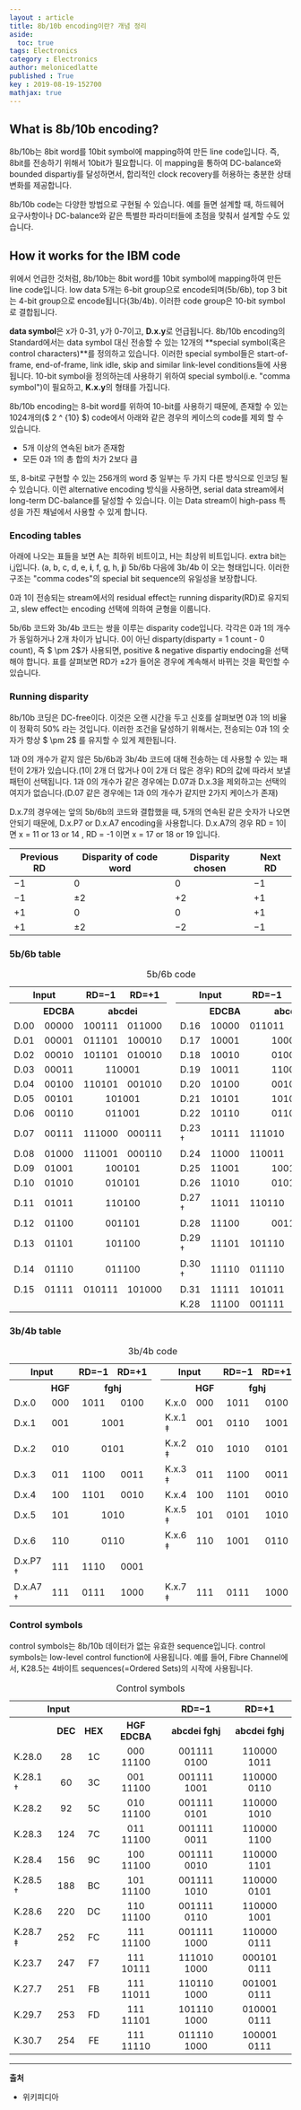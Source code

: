 ```yaml
---
layout : article
title: 8b/10b encoding이란? 개념 정리
aside:
  toc: true
tags: Electronics
category : Electronics
author: melonicedlatte
published : True
key : 2019-08-19-152700
mathjax: true
---
```


## What is 8b/10b encoding?
8b/10b는 8bit word를 10bit symbol에 mapping하여 만든 line code입니다. 즉, 8bit를 전송하기 위해서 10bit가 필요합니다. 이 mapping을 통하여 DC-balance와 bounded dispartiy를 달성하면서, 합리적인 clock recovery를 허용하는 충분한 상태 변화를 제공합니다. 

8b/10b code는 다양한 방법으로 구현될 수 있습니다. 예를 들면 설계할 때, 하드웨어 요구사항이나 DC-balance와 같은 특별한 파라미터들에 초점을 맞춰서 설계할 수도 있습니다. 

## How it works for the IBM code
위에서 언급한 것처럼, 8b/10b는 8bit word를 10bit symbol에 mapping하여 만든 line code입니다. low data 5개는 6-bit group으로 encode되며(5b/6b), top 3 bit는 4-bit group으로 encode됩니다(3b/4b). 이러한 code group은 10-bit symbol로 결합됩니다. 

**data symbol**은 x가 0-31, y가 0-7이고, **D.x.y**로 언급됩니다. 8b/10b encoding의 Standard에서는 data symbol 대신 전송할 수 있는 12개의 **special symbol(혹은 control characters)**를 정의하고 있습니다. 이러한 special symbol들은 start-of-frame, end-of-frame, link idle, skip and similar link-level conditions들에 사용됩니다. 10-bit symbol을 정의하는데 사용하기 위하여 special symbol(i.e. "comma symbol")이 필요하고, **K.x.y**의 형태를 가집니다.

8b/10b encoding는 8-bit word를 위하여 10-bit를 사용하기 때문에, 존재할 수 있는 1024개의($ 2 ^ {10} $) code에서 아래와 같은 경우의 케이스의 code를 제외 할 수 있습니다.

- 5개 이상의 연속된 bit가 존재함
- 모든 0과 1의 총 합의 차가 2보다 큼

또, 8-bit로 구현할 수 있는 256개의 word 중 일부는 두 가지 다른 방식으로 인코딩 될 수 있습니다. 이런 alternative encoding 방식을 사용하면, serial data stream에서 long-term DC-balance를 달성할 수 있습니다. 이는 Data stream이 high-pass 특성을 가진 채널에서 사용할 수 있게 합니다.

### Encoding tables
아래에 나오는 표들을 보면 A는 최하위 비트이고, H는 최상위 비트입니다. extra bit는 i,j입니다. (a, b, c, d, e, **i**, f, g, h, **j**) 5b/6b 다음에 3b/4b 이 오는 형태입니다. 이러한 구조는 "comma codes"의 special bit sequence의 유일성을 보장합니다. 

0과 1이 전송되는 stream에서의 residual effect는 running disparity(RD)로 유지되고, slew effect는 encoding 선택에 의하여 균형을 이룹니다.

5b/6b 코드와 3b/4b 코드는 쌍을 이루는 disparity code입니다. 각각은 0과 1의 개수가 동일하거나 2개 차이가 납니다. 0이 아닌 disparty(disparty = 1 count - 0 count), 즉 $ \pm 2$가 사용되면, positive & negative dispartiy endocing을 선택해야 합니다. 표를 살펴보면 RD가 $\pm 2$가 들어온 경우에 계속해서 바뀌는 것을 확인할 수 있습니다.

### Running disparity
8b/10b 코딩은 DC-free이다. 이것은 오랜 시간을 두고 신호를 살펴보면 0과 1의 비율이 정확히 50% 라는 것입니다. 이러한 조건을 달성하기 위해서는, 전송되는 0과 1의 숫자가 항상 $ \pm 2$ 를 유지할 수 있게 제한됩니다. 

1과 0의 개수가 같지 않은 5b/6b과 3b/4b 코드에 대해 전송하는 데 사용할 수 있는 패턴이 2개가 있습니다.(1이 2개 더 많거나 0이 2개 더 많은 경우) RD의 값에 따라서 보낼 패턴이 선택됩니다. 1과 0의 개수가 같은 경우에는 D.07과 D.x.3을 제외하고는 선택의 여지가 없습니다.(D.07 같은 경우에는 1과 0의 개수가 같지만 2가지 케이스가 존재)

D.x.7의 경우에는 앞의 5b/6b의 코드와 결합했을 때, 5개의 연속된 같은 숫자가 나오면 안되기 때문에, D.x.P7 or D.x.A7 encoding을 사용합니다. D.x.A7의 경우 RD = 1이면  x = 11 or 13 or 14 , RD = -1 이면 x = 17 or 18 or 19 입니다. 

| Previous RD | Disparity of code word| Disparity chosen | Next RD |
|--|--|--|--|
| −1 |  0 |  0 | −1 |
| −1 | ±2 | +2  | +1 |
| +1 |  0  |  0 | +1|
| +1 | ±2| −2 | −1 |

### 5b/6b table

<table class="wikitable" style="text-align:center"><caption>5b/6b code</caption><tbody><tr><th colspan="2">Input</th><th>RD=−1</th><th>RD=+1</th><td rowspan="19"></td><th colspan="2">Input</th><th>RD=−1</th><th>RD=+1</th></tr><tr><th></th><th>EDCBA</th><th colspan="2">abcdei</th><th></th><th>EDCBA</th><th colspan="2">abcdei</th></tr><tr><td>D.00</td><td>00000</td><td>100111</td><td>011000</td><td align="left">D.16</td><td>10000</td><td>011011</td><td>100100</td></tr><tr><td>D.01</td><td>00001</td><td>011101</td><td>100010</td><td align="left">D.17</td><td>10001</td><td colspan="2">100011</td></tr><tr><td>D.02</td><td>00010</td><td>101101</td><td>010010</td><td align="left">D.18</td><td>10010</td><td colspan="2">010011</td></tr><tr><td>D.03</td><td>00011</td><td colspan="2">110001</td><td align="left">D.19</td><td>10011</td><td colspan="2">110010</td></tr><tr><td>D.04</td><td>00100</td><td>110101</td><td>001010</td><td align="left">D.20</td><td>10100</td><td colspan="2">001011</td></tr><tr><td>D.05</td><td>00101</td><td colspan="2">101001</td><td align="left">D.21</td><td>10101</td><td colspan="2">101010</td></tr><tr><td>D.06</td><td>00110</td><td colspan="2">011001</td><td align="left">D.22</td><td>10110</td><td colspan="2">011010</td></tr><tr><td>D.07</td><td>00111</td><td>111000</td><td>000111</td><td align="left">D.23 †</td><td>10111</td><td>111010</td><td>000101</td></tr><tr><td>D.08</td><td>01000</td><td>111001</td><td>000110</td><td align="left">D.24</td><td>11000</td><td>110011</td><td>001100</td></tr><tr><td>D.09</td><td>01001</td><td colspan="2">100101</td><td align="left">D.25</td><td>11001</td><td colspan="2">100110</td></tr><tr><td>D.10</td><td>01010</td><td colspan="2">010101</td><td align="left">D.26</td><td>11010</td><td colspan="2">010110</td></tr><tr><td>D.11</td><td>01011</td><td colspan="2">110100</td><td align="left">D.27 †</td><td>11011</td><td>110110</td><td>001001</td></tr><tr><td>D.12</td><td>01100</td><td colspan="2">001101</td><td align="left">D.28</td><td>11100</td><td colspan="2">001110</td></tr><tr><td>D.13</td><td>01101</td><td colspan="2">101100</td><td align="left">D.29 †</td><td>11101</td><td>101110</td><td>010001</td></tr><tr><td>D.14</td><td>01110</td><td colspan="2">011100</td><td align="left">D.30 †</td><td>11110</td><td>011110</td><td>100001</td></tr><tr><td>D.15</td><td>01111</td><td>010111</td><td>101000</td><td align="left">D.31</td><td>11111</td><td>101011</td><td>010100</td></tr><tr><td colspan="4"></td><td align="left">K.28</td><td>11100</td><td>001111</td><td>110000</td></tr></tbody></table>

### 3b/4b table

<table class="wikitable" style="text-align:center"><caption>3b/4b code</caption><tbody><tr><th colspan="2">Input</th><th>RD=−1</th><th>RD=+1</th><td rowspan="11"></td><th colspan="2">Input</th><th>RD=−1</th><th>RD=+1</th></tr><tr><th></th><th>HGF</th><th colspan="2">fghj</th><th></th><th>HGF</th><th colspan="2">fghj</th></tr><tr><td align="left">D.x.0</td><td>000</td><td>1011</td><td>0100</td><td align="left">K.x.0</td><td>000</td><td>1011</td><td>0100</td></tr><tr><td align="left">D.x.1</td><td>001</td><td colspan="2">1001</td><td align="left">K.x.1 ‡</td><td>001</td><td>0110</td><td>1001</td></tr><tr><td align="left">D.x.2</td><td>010</td><td colspan="2">0101</td><td align="left">K.x.2 ‡</td><td>010</td><td>1010</td><td>0101</td></tr><tr><td align="left">D.x.3</td><td>011</td><td>1100</td><td>0011</td><td align="left">K.x.3 ‡</td><td>011</td><td>1100</td><td>0011</td></tr><tr><td align="left">D.x.4</td><td>100</td><td>1101</td><td>0010</td><td align="left">K.x.4</td><td>100</td><td>1101</td><td>0010</td></tr><tr><td align="left">D.x.5</td><td>101</td><td colspan="2">1010</td><td align="left">K.x.5 ‡</td><td>101</td><td>0101</td><td>1010</td></tr><tr><td align="left">D.x.6</td><td>110</td><td colspan="2">0110</td><td align="left">K.x.6 ‡</td><td>110</td><td>1001</td><td>0110</td></tr><tr><td align="left">D.x.P7 †</td><td>111</td><td>1110</td><td>0001</td><td colspan="4"></td></tr><tr><td align="left">D.x.A7 †</td><td>111</td><td>0111</td><td>1000</td><td align="left">K.x.7 ‡</td><td>111</td><td>0111</td><td>1000</td></tr></tbody></table>

### Control symbols
control symbols는 8b/10b 데이터가 없는 유효한 sequence입니다. control symbols는 low-level control function에 사용됩니다. 예를 들어, Fibre Channel에서, K28.5는 4바이트 sequences(=Ordered Sets)의 시작에 사용됩니다.

<table class="wikitable" style="text-align:center"><caption>Control symbols</caption><tbody><tr><th colspan="3">Input</th><th></th><th>RD=−1</th><th>RD=+1</th></tr><tr><th></th><th>DEC</th><th>HEX</th><th>HGF EDCBA</th><th>abcdei fghj</th><th>abcdei fghj</th></tr><tr><td align="left">K.28.0</td><td>28</td><td>1C</td><td>000 11100</td><td>001111 0100</td><td>110000 1011</td></tr><tr><td align="left">K.28.1 †</td><td>60</td><td>3C</td><td>001 11100</td><td>001111 1001</td><td>110000 0110</td></tr><tr><td align="left">K.28.2&nbsp;</td><td>92</td><td>5C</td><td>010 11100</td><td>001111 0101</td><td>110000 1010</td></tr><tr><td align="left">K.28.3&nbsp;</td><td>124</td><td>7C</td><td>011 11100</td><td>001111 0011</td><td>110000 1100</td></tr><tr><td align="left">K.28.4&nbsp;</td><td>156</td><td>9C</td><td>100 11100</td><td>001111 0010</td><td>110000 1101</td></tr><tr><td align="left">K.28.5 †</td><td>188</td><td>BC</td><td>101 11100</td><td>001111 1010</td><td>110000 0101</td></tr><tr><td align="left">K.28.6&nbsp;</td><td>220</td><td>DC</td><td>110 11100</td><td>001111 0110</td><td>110000 1001</td></tr><tr><td align="left">K.28.7 ‡</td><td>252</td><td>FC</td><td>111 11100</td><td>001111 1000</td><td>110000 0111</td></tr><tr><td align="left">K.23.7&nbsp;</td><td>247</td><td>F7</td><td>111 10111</td><td>111010 1000</td><td>000101 0111</td></tr><tr><td align="left">K.27.7&nbsp;</td><td>251</td><td>FB</td><td>111 11011</td><td>110110 1000</td><td>001001 0111</td></tr><tr><td align="left">K.29.7&nbsp;</td><td>253</td><td>FD</td><td>111 11101</td><td>101110 1000</td><td>010001 0111</td></tr><tr><td align="left">K.30.7&nbsp;</td><td>254</td><td>FE</td><td>111 11110</td><td>011110 1000</td><td>100001 0111</td></tr></tbody></table>


---
**출처**
- 위키피디아
